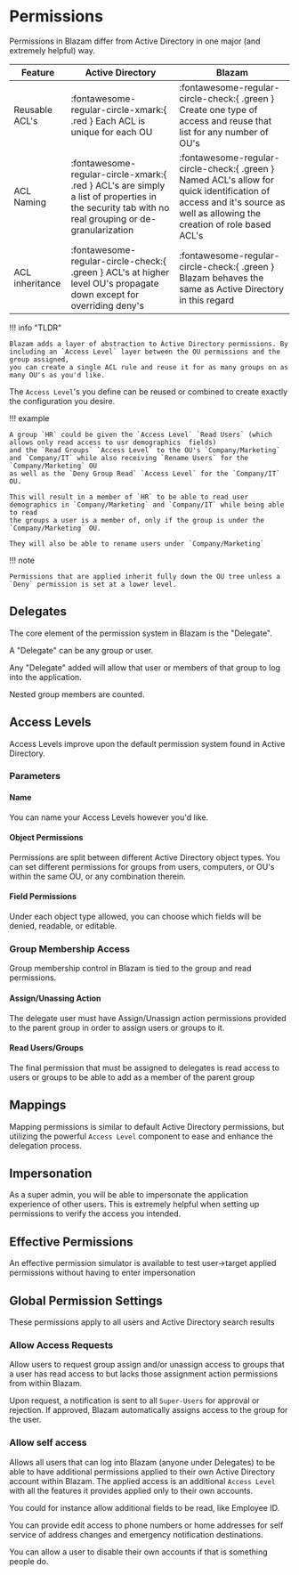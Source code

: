 ﻿# Permissions
Permissions in Blazam differ from Active Directory in one major (and extremely helpful) way.

|Feature |  Active Directory | Blazam |
| ----------- | ------------------------------------ | - |
| Reusable ACL's      | :fontawesome-regular-circle-xmark:{ .red } Each ACL is unique for each OU  | :fontawesome-regular-circle-check:{ .green } Create one type of access and reuse that list for any number of OU's |
| ACL Naming          | :fontawesome-regular-circle-xmark:{ .red } ACL's are simply a list of properties in the security tab with no real grouping or de-granularization | :fontawesome-regular-circle-check:{ .green } Named ACL's allow for quick identification of access and it's source as well as allowing the creation of role based ACL's |
| ACL inheritance     | :fontawesome-regular-circle-check:{ .green } ACL's at higher level OU's propagate down except for overriding deny's | :fontawesome-regular-circle-check:{ .green } Blazam behaves the same as Active Directory in this regard |

!!! info "TLDR"

	Blazam adds a layer of abstraction to Active Directory permissions. By including an `Access Level` layer between the OU permissions and the group assigned,
	you can create a single ACL rule and reuse it for as many groups on as many OU's as you'd like.

The `Access Level`'s you define can be reused or combined to create exactly the configuration you desire.

!!! example

	A group `HR` could be given the `Access Level` `Read Users` (which allows only read access to usr demographics  fields)
	and the `Read Groups` `Access Level` to the OU's `Company/Marketing` and `Company/IT` while also receiving `Rename Users` for the `Company/Marketing` OU
	as well as the `Deny Group Read` `Access Level` for the `Company/IT` OU.

	This will result in a member of `HR` to be able to read user demographics in `Company/Marketing` and `Company/IT` while being able to read
	the groups a user is a member of, only if the group is under the `Company/Marketing` OU.

	They will also be able to rename users under `Company/Marketing`


!!! note

	Permissions that are applied inherit fully down the OU tree unless a `Deny` permission is set at a lower level.

## Delegates
The core element of the permission system in Blazam is the "Delegate".

A "Delegate" can be any group or user.

Any "Delegate" added will allow that user or members of that group to log into the application.

Nested group members are counted.

## Access Levels
Access Levels improve upon the default permission system found in Active Directory.

### Parameters
#### Name
You can name your Access Levels however you'd like.
#### Object Permissions
Permissions are split between different Active Directory object types. You can set different permissions
for groups from users, computers, or OU's within the same OU, or any combination therein.
#### Field Permissions
Under each object type allowed, you can choose which fields will be denied, readable, or editable.

### Group Membership Access
Group membership control in Blazam is tied to the group and read permissions.
#### Assign/Unassing Action
The delegate user must have Assign/Unassign action permissions provided to the parent group in order to assign users or groups to it.
#### Read Users/Groups
The final permission that must be assigned to delegates is read access to users or groups to be able to add as a member of the parent group
## Mappings
Mapping permissions is similar to default Active Directory permissions, but utilizing the powerful `Access Level`
component to ease and enhance the delegation process.

## Impersonation
As a super admin, you will be able to impersonate the application experience of other users.
This is extremely helpful when setting up permissions to verify the access you intended.

## Effective Permissions
An effective permission simulator is available to test user->target applied permissions without having to enter impersonation

## Global Permission Settings
These permissions apply to all users and Active Directory search results

### Allow Access Requests
Allow users to request group assign and/or unassign access to groups that a user has read access to but lacks those assignment
action permissions from within Blazam.

Upon request, a notification is sent to all `Super-Users` for approval or rejection. If approved, Blazam automatically assigns
access to the group for the user.

### Allow self access
Allows all users that can log into Blazam (anyone under Delegates) to be able to have additional permissions applied to their
own Active Directory account within Blazam. The applied access is an additional `Access Level` with all the features it provides
applied only to their own accounts.

You could for instance allow additional fields to be read, like Employee ID.

You can provide edit access to phone numbers or home addresses for self service of address changes and emergency notification
destinations.

You can allow a user to disable their own accounts if that is something people do.